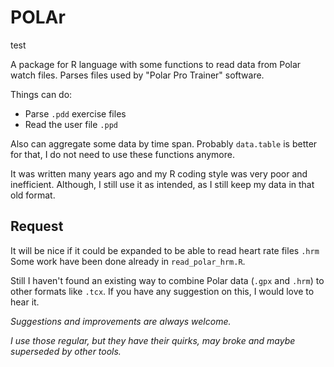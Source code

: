 
# POLAr

test

A package for R language with some functions to read data from Polar watch files.
Parses files used by "Polar Pro Trainer" software.

Things can do:
- Parse `.pdd` exercise files
- Read the user file `.ppd`

Also can aggregate some data by time span. Probably `data.table` is better for that, I do not need to use these functions anymore.

It was written many years ago and my R coding style was very poor and inefficient.
Although, I still use it as intended, as I still keep my data in that old format.

## Request

It will be nice if it could be expanded to be able to read heart rate files `.hrm`
Some work have been done already in `read_polar_hrm.R`.

Still I haven't found an existing way to combine Polar data (`.gpx` and `.hrm`) to other formats like `.tcx`.
If you have any suggestion on this, I would love to hear it.

*Suggestions and improvements are always welcome.*

*I use those regular, but they have their quirks, may broke and maybe superseded by other tools.*
